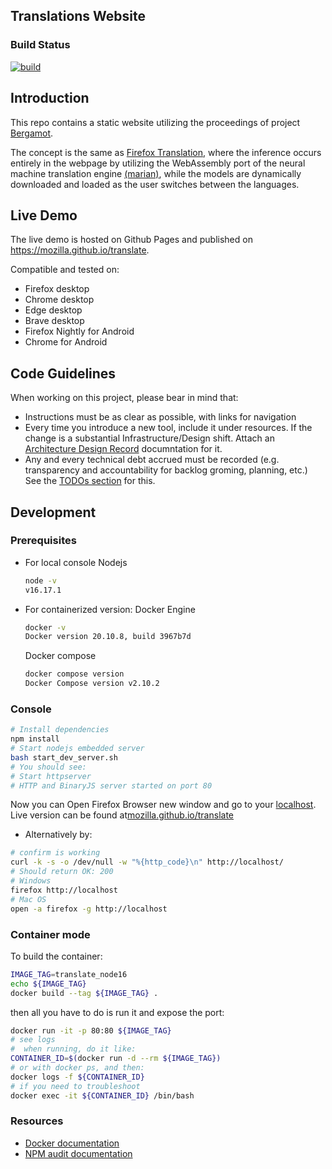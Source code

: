 ## Translations Website

### Build Status

[![build](https://github.com/marcosnr/translate/actions/workflows/build.yml/badge.svg)](https://github.com/marcosnr/translate/actions/workflows/build.yml)

## Introduction

This repo contains a static website utilizing the proceedings of project [Bergamot](https://browser.mt/).

The concept is the same as [Firefox Translation](https://github.com/mozilla-extensions/firefox-translations), where the inference occurs entirely in the webpage by utilizing the WebAssembly port of the neural machine translation engine [(marian)](https://github.com/mozilla/bergamot-translator), while the models are dynamically downloaded and loaded as the user switches between the languages.

## Live Demo

The live demo is hosted on Github Pages and published on https://mozilla.github.io/translate.

Compatible and tested on:

- Firefox desktop
- Chrome desktop
- Edge desktop
- Brave desktop
- Firefox Nightly for Android
- Chrome for Android

## Code Guidelines

When working on this project, please bear in mind that:

- Instructions must be as clear as possible, with links for navigation
- Every time you introduce a new tool, include it under resources. If the change is a substantial Infrastructure/Design shift. Attach an [Architecture Design Record](https://cloud.google.com/architecture/architecture-decision-records) documntation for it.
- Any and every technical debt accrued must be recorded (e.g. transparency and accountability for backlog groming, planning, etc.) See the [TODOs section](/localise/TODOs.md) for this.


## Development

### Prerequisites

- For local console
  Nodejs

  ```bash
  node -v
  v16.17.1
  ```

- For containerized version:
  Docker Engine
  ```bash
  docker -v
  Docker version 20.10.8, build 3967b7d
  ```
  Docker compose
  
  ```bash
  docker compose version
  Docker Compose version v2.10.2
  ```

### Console

```bash
# Install dependencies
npm install
# Start nodejs embedded server
bash start_dev_server.sh
# You should see:
# Start httpserver
# HTTP and BinaryJS server started on port 80
```

Now you can Open Firefox Browser new window and go to your [localhost](http://localhost).
Live version can be found at[mozilla.github.io/translate](https://mozilla.github.io/translate)

- Alternatively by:

```bash
# confirm is working
curl -k -s -o /dev/null -w "%{http_code}\n" http://localhost/
# Should return OK: 200
# Windows
firefox http://localhost
# Mac OS
open -a firefox -g http://localhost
```

### Container mode

To build the container:
```bash
IMAGE_TAG=translate_node16
echo ${IMAGE_TAG}
docker build --tag ${IMAGE_TAG} .
```
then all you have to do is run it and expose the port:

```bash
docker run -it -p 80:80 ${IMAGE_TAG}
# see logs
#  when running, do it like:
CONTAINER_ID=$(docker run -d --rm ${IMAGE_TAG})
# or with docker ps, and then:
docker logs -f ${CONTAINER_ID}
# if you need to troubleshoot
docker exec -it ${CONTAINER_ID} /bin/bash
```

### Resources

- [Docker documentation](https://docs.docker.com/)
- [NPM audit documentation](https://docs.npmjs.com/cli/v6/commands/npm-audit)
